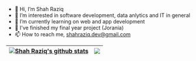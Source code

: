 - 👋 Hi, I’m Shah Raziq
- 👀 I’m interested in software development, data anlytics and IT in general 
- 🌱 I’m currently learning on web and app development  
- 💞️ I've finished my final year project (Jorania)
- 📫 How to reach me, shahraziq.dev@gmail.com 

<!---
ShahRaziq/ShahRaziq is a ✨ special ✨ repository because its `README.md` (this file) appears on your GitHub profile.
You can click the Preview link to take a look at your changes.
--->
| <a href="#"><img align="center" src="https://github-readme-stats.vercel.app/api?username=ShahRaziq&show_icons=true&include_all_commits=true&theme=omni&hide_border=true" alt="Shah Raziq's github stats" /></a> | <a href="#"><img align="center" src="https://github-readme-stats.vercel.app/api/top-langs/?username=ShahRaziq&layout=compact&theme=omni&hide_border=true" /></a> |
| ------------- | ------------- |





</a>

